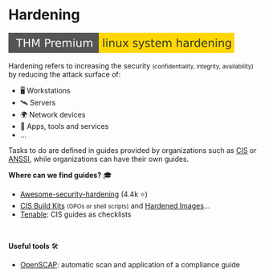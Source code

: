 # Hardening

[![linuxsystemhardening](../../../cybersecurity/_badges/thmp/linuxsystemhardening.svg)](https://tryhackme.com/room/linuxsystemhardening)

<div class="row row-cols-lg-2"><div>

Hardening refers to increasing the security <small>(confidentiality, integrity, availability)</small> by reducing the attack surface of:

* 🖥️ Workstations
* 🛰️ Servers
* 🌍 Network devices
* 📂 Apps, tools and services
* ...

Tasks to do are defined in guides provided by organizations such as [CIS](https://www.cisecurity.org/cis-benchmarks) or [ANSSI](https://www.ssi.gouv.fr/uploads/2019/03/linux_configuration-en-v1.2.pdf), while organizations can have their own guides.
</div><div>

**Where can we find guides?** 🎓

* [Awesome-security-hardening](https://github.com/decalage2/awesome-security-hardening) (4.4k ⭐) 
* [CIS Build Kits](https://learn.cisecurity.org/build-kits) <small>(GPOs or shell scripts)</small> and [Hardened Images](https://www.cisecurity.org/cis-hardened-images)... 
* [Tenable](https://www.tenable.com/audits): CIS guides as checklists

<br>

**Useful tools** 🛠️

* [OpenSCAP](openscap/index.md): automatic scan and application of a compliance guide 
</div></div>